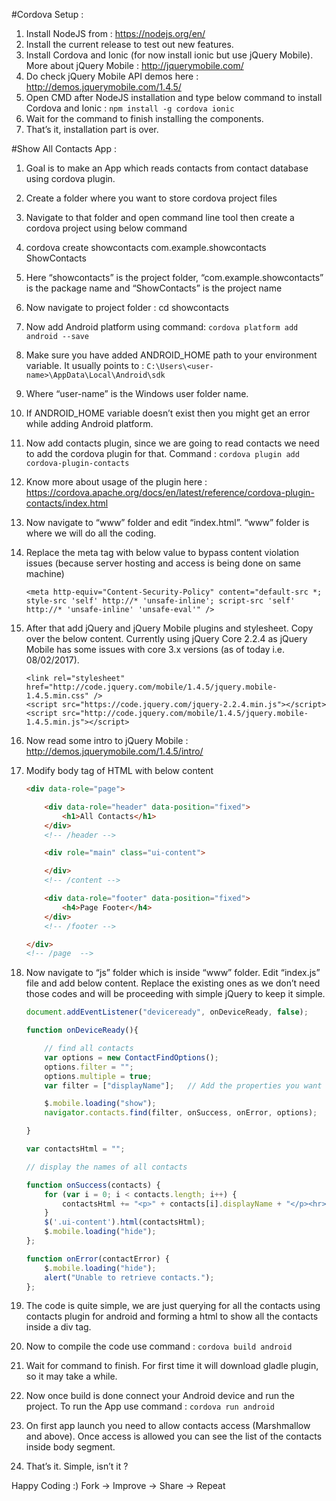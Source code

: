#Cordova Setup :

1. Install NodeJS from : https://nodejs.org/en/
2. Install the current release to test out new features.
3. Install Cordova and Ionic (for now install ionic but use jQuery Mobile). More about jQuery Mobile : http://jquerymobile.com/
4. Do check jQuery Mobile API demos here : http://demos.jquerymobile.com/1.4.5/
5. Open CMD after NodeJS installation and type below command to install Cordova and Ionic : `npm install -g cordova ionic`
6. Wait for the command to finish installing the components.
7. That’s it, installation part is over.

#Show All Contacts App : 

1. Goal is to make an App which reads contacts from contact database using cordova plugin.
2. Create a folder where you want to store cordova project files
3. Navigate to that folder and open command line tool then create a cordova project using below command
4. cordova create showcontacts com.example.showcontacts ShowContacts
5. Here “showcontacts” is the project folder, “com.example.showcontacts” is the package name and “ShowContacts” is the project name
6. Now navigate to project folder : cd showcontacts
7. Now add Android platform using command: `cordova platform add android --save`

8. Make sure you have added ANDROID_HOME path to your environment variable. It usually points to : `C:\Users\<user-name>\AppData\Local\Android\sdk`
9. Where “user-name” is the Windows user folder name.
10. If ANDROID_HOME variable doesn’t exist then you might get an error while adding Android platform.
11. Now add contacts plugin, since we are going to read contacts we need to add the cordova plugin for that. Command : `cordova plugin add cordova-plugin-contacts`
12. Know more about usage of the plugin here : https://cordova.apache.org/docs/en/latest/reference/cordova-plugin-contacts/index.html
13. Now navigate to “www” folder and edit “index.html”. “www” folder is where we will do all the coding.
14. Replace the meta tag with below value to bypass content violation issues (because server hosting and access is being done on same machine)

    ```
    <meta http-equiv="Content-Security-Policy" content="default-src *; style-src 'self' http://* 'unsafe-inline'; script-src 'self' http://* 'unsafe-inline' 'unsafe-eval'" />
    ```
    
15. After that add jQuery and jQuery Mobile plugins and stylesheet. Copy over the below content. Currently using jQuery Core 2.2.4 as jQuery Mobile has some issues with core 3.x versions (as of today i.e. 08/02/2017).

    ```
    <link rel="stylesheet" href="http://code.jquery.com/mobile/1.4.5/jquery.mobile-1.4.5.min.css" />
    <script src="https://code.jquery.com/jquery-2.2.4.min.js"></script>
    <script src="http://code.jquery.com/mobile/1.4.5/jquery.mobile-1.4.5.min.js"></script>
    ```
    
16. Now read some intro to jQuery Mobile : http://demos.jquerymobile.com/1.4.5/intro/
17. Modify body tag of HTML with below content
    ```html
    <div data-role="page">

        <div data-role="header" data-position="fixed">
            <h1>All Contacts</h1>
        </div>
        <!-- /header -->

        <div role="main" class="ui-content">

        </div>
        <!-- /content -->

        <div data-role="footer" data-position="fixed">
            <h4>Page Footer</h4>
        </div>
        <!-- /footer -->

    </div>
    <!-- /page  -->
    ```
18. Now navigate to “js” folder which is inside “www” folder. Edit “index.js” file and add below content. Replace the existing ones as we don’t need those codes and will be proceeding with simple jQuery to keep it simple.
    ```javascript
    document.addEventListener("deviceready", onDeviceReady, false);

    function onDeviceReady(){

        // find all contacts
        var options = new ContactFindOptions();
        options.filter = "";
        options.multiple = true;
        var filter = ["displayName"];   // Add the properties you want to fetch. Add property separated by ','

        $.mobile.loading("show");
        navigator.contacts.find(filter, onSuccess, onError, options);

    }

    var contactsHtml = "";

    // display the names of all contacts

    function onSuccess(contacts) {
        for (var i = 0; i < contacts.length; i++) {
            contactsHtml += "<p>" + contacts[i].displayName + "</p><hr>\n";
        }
        $('.ui-content').html(contactsHtml);
        $.mobile.loading("hide");
    };

    function onError(contactError) {
        $.mobile.loading("hide");
        alert("Unable to retrieve contacts.");
    };
    ```
19. The code is quite simple, we are just querying for all the contacts using contacts plugin for android and forming a html to show all the contacts inside a div tag.
20. Now to compile the code use command : `cordova build android`
21. Wait for command to finish. For first time it will download gladle plugin, so it may take a while.
22. Now once build is done connect your Android device and run the project. To run the App use command : `cordova run android`
23. On first app launch you need to allow contacts access (Marshmallow and above). Once access is allowed you can see the list of the contacts inside body segment.
24. That’s it. Simple, isn’t it ?

Happy Coding :)
Fork -> Improve -> Share -> Repeat 










